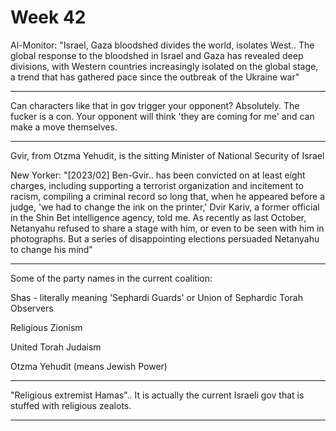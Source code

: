 # Week 42


Al-Monitor: "Israel, Gaza bloodshed divides the world, isolates
West.. The global response to the bloodshed in Israel and Gaza has
revealed deep divisions, with Western countries increasingly isolated
on the global stage, a trend that has gathered pace since the outbreak
of the Ukraine war"

---

Can characters like that in gov trigger your opponent? Absolutely. The
fucker is a con. Your opponent will think 'they are coming for me' and
can make a move themselves. 

---

Gvir, from Otzma Yehudit, is the sitting Minister of National Security
of Israel

New Yorker: "[2023/02] Ben-Gvir.. has been convicted on at least eight
charges, including supporting a terrorist organization and incitement
to racism, compiling a criminal record so long that, when he appeared
before a judge, 'we had to change the ink on the printer,' Dvir Kariv,
a former official in the Shin Bet intelligence agency, told me. As
recently as last October, Netanyahu refused to share a stage with him,
or even to be seen with him in photographs. But a series of
disappointing elections persuaded Netanyahu to change his mind"

---

Some of the party names in the current coalition:

Shas - literally meaning 'Sephardi Guards' or Union of Sephardic Torah
Observers

Religious Zionism

United Torah Judaism

Otzma Yehudit (means Jewish Power)

---

"Religious extremist Hamas"..  It is actually the current Israeli gov
that is stuffed with religious zealots.

---

